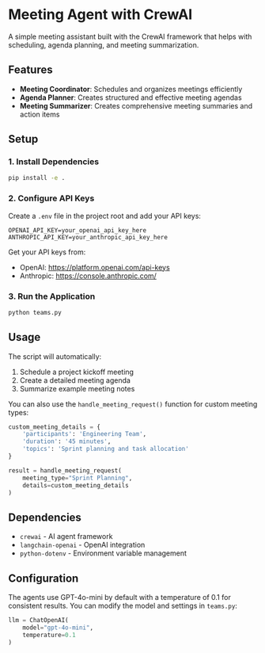 # Meeting Agent with CrewAI

A simple meeting assistant built with the CrewAI framework that helps with scheduling, agenda planning, and meeting summarization.

## Features

- **Meeting Coordinator**: Schedules and organizes meetings efficiently
- **Agenda Planner**: Creates structured and effective meeting agendas  
- **Meeting Summarizer**: Creates comprehensive meeting summaries and action items

## Setup

### 1. Install Dependencies

```bash
pip install -e .
```

### 2. Configure API Keys

Create a `.env` file in the project root and add your API keys:

```env
OPENAI_API_KEY=your_openai_api_key_here
ANTHROPIC_API_KEY=your_anthropic_api_key_here
```

Get your API keys from:
- OpenAI: https://platform.openai.com/api-keys
- Anthropic: https://console.anthropic.com/

### 3. Run the Application

```bash
python teams.py
```

## Usage

The script will automatically:
1. Schedule a project kickoff meeting
2. Create a detailed meeting agenda
3. Summarize example meeting notes

You can also use the `handle_meeting_request()` function for custom meeting types:

```python
custom_meeting_details = {
    'participants': 'Engineering Team',
    'duration': '45 minutes',
    'topics': 'Sprint planning and task allocation'
}

result = handle_meeting_request(
    meeting_type="Sprint Planning",
    details=custom_meeting_details
)
```

## Dependencies

- `crewai` - AI agent framework
- `langchain-openai` - OpenAI integration
- `python-dotenv` - Environment variable management

## Configuration

The agents use GPT-4o-mini by default with a temperature of 0.1 for consistent results. You can modify the model and settings in `teams.py`:

```python
llm = ChatOpenAI(
    model="gpt-4o-mini",
    temperature=0.1
)
```
